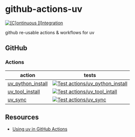 # github-actions-uv

[![[C]ontinuous [I]ntegration](https://github.com/percebus/github-actions-uv/actions/workflows/always.yml/badge.svg)](https://github.com/percebus/github-actions-uv/actions/workflows/always.yml)

github re-usable actions &amp; workflows for uv

## GitHub

### Actions

| action                                                   | tests                                                                                                                                                                                                                                                   |
| -------------------------------------------------------- | ------------------------------------------------------------------------------------------------------------------------------------------------------------------------------------------------------------------------------------------------------- |
| [uv_python_install](./.github/actions/uv_python_install) | [![Test actions/uv_python_install](https://github.com/percebus/github-actions-uv/actions/workflows/test_actions__uv_python_install.yml/badge.svg)](https://github.com/percebus/github-actions-uv/actions/workflows/test_actions__uv_python_install.yml) |
| [uv_tool_install](./.github/actions/uv_tool_install)     | [![Test actions/uv_tool_intall](https://github.com/percebus/github-actions-uv/actions/workflows/test_actions__uv_tool_install.yml/badge.svg)](https://github.com/percebus/github-actions-uv/actions/workflows/test_actions__uv_tool_install.yml)        |
| [uv_sync](./.github/actions/uv_sync)                     | [![Test actions/uv_sync](https://github.com/percebus/github-actions-uv/actions/workflows/test_actions__uv_sync.yml/badge.svg)](https://github.com/percebus/github-actions-uv/actions/workflows/test_actions__uv_sync.yml)                               |

## Resources

- [Using uv in GitHub Actions](https://docs.astral.sh/uv/guides/integration/github/#setting-up-python)

